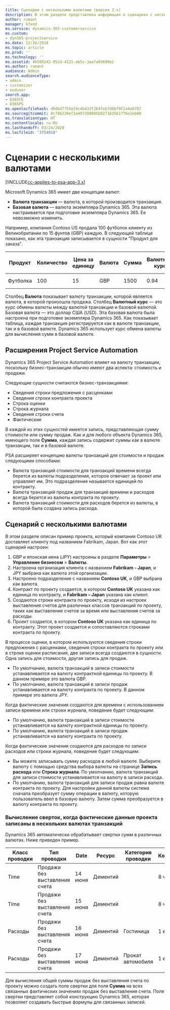 ```yaml
---
title: Сценарии с несколькими валютами (версия 3.x)
description: В этом разделе представлена информация о сценариях с несколькими валютами.
author: rumant
manager: kfend
ms.service: dynamics-365-customerservice
ms.custom:
- dyn365-projectservice
ms.date: 12/26/2018
ms.topic: article
ms.prod: ''
ms.technology: ''
ms.assetid: 4b589142-952d-4121-ab5c-3aa7a85690e2
ms.author: rumant
audience: Admin
search.audienceType:
- admin
- customizer
- enduser
search.app:
- D365CE
- D365PS
ms.openlocfilehash: d9dbd7755e2dc4bd33f264feb7d8bf9f2a4a0787
ms.sourcegitcommit: 8c786230ef2a497280885b827162561776e2eb00
ms.translationtype: HT
ms.contentlocale: ru-RU
ms.lasthandoff: 03/24/2020
ms.locfileid: "3754918"
---
```

# <a name="multiple-currency-scenarios"></a>Сценарии с несколькими валютами

[!INCLUDE[cc-applies-to-psa-app-3.x](../includes/cc-applies-to-psa-app-3x.md)]

Microsoft Dynamics 365 имеет две концепции валют:

- **Валюта транзакции** — валюта, в которой производится транзакция. 
- **Базовая валюта** — валюта экземпляра Dynamics 365. Эта валюта настраивается при подготовке экземпляра Dynamics 365. Ее невозможно изменить.

Например, компания Contoso US продала 100 футболок клиенту из Великобритании по 15 фунтов (GBP) каждую. В следующей таблице показано, как эта транзакция записывается в сущности "Продукт для заказа".

| Продукт | Количество | Цена за единицу | Валюта | Сумма | Валютный курс | Цена за единицу (базовая)| Сумма (базовая)|
|---------|----------|----------------|----------|--------|---------------|----------------------|--------------|
| Футболка | 100      | 15             | GBP      | 1500   | 0.94          | 17.25 долларов               | 1,725 долларов       |

Столбец **Валюта** показывает валюту транзакции, которой является валюта, в которой произошла продажа. Столбец **Валютный курс** — это курс обмены валюты между валютой транзакции и базовой валютой. Базовая валюта — это доллар США (USD). Эта базовая валюта была настроена при подготовке экземпляра Dynamics 365.
Как показывает таблица, каждая транзакция регистрируется как в валюте транзакции, так и в базовой валюте. Dynamics 365 использует курс обмена валюты для вычисления сумм в базовой валюте.

## <a name="project-service-automation-extensions"></a>Расширения Project Service Automation

Dynamics 365 Project Service Automation влияет на валюту транзакции, поскольку бизнес-транзакции обычно имеют два аспекта: стоимость и продажи.

Следующие сущности считаются бизнес-транзакциями:

- Сведения строки предложения с расценками
- Сведения строки контракта проекта
- Строка оценки
- Строка журнала
- Сведения строки счета
- Фактические

В каждой из этих сущностей имеется запись, представляющая сумму стоимости или сумму продаж. Как и для любого объекта Dynamics 365, имеющего поле **Сумма**, каждая запись содержит суммы как в валюте транзакции, так и в базовой валюте. 

PSA расширяет концепцию валюты транзакций для стоимости и продаж следующими способами:

- Валюта транзакций стоимости для транзакций времени всегда берется из валюты подразделения, которое отвечает за проект или управляет им. Это подразделение называется единицей по контракту.
- Валюта транзакций продаж для транзакций времени и расходов всегда берется из валюты контракта по проекту.
- Валюта транзакций стоимости для расходов берется из валюты, в которой была создана запись расхода.

## <a name="multiple-currency-scenario"></a>Сценарий с несколькими валютами

В этом разделе описан пример проекта, который компания Contoso UK доставляет клиенту под названием Fabrikam, Japan. Вот как этот сценарий настроен:

1. GBP и японская иена (JPY) настроены в разделе **Параметры** \> **Управление бизнесом** \> **Валюты**. 
2. Настроена организация клиента с названием **Fabrikam - Japan**, и JPY выбрана как валюта этой организации.
3. Настроено подразделение с названием **Contoso UK**, и GBP выбрана как валюта.
4. Контракт по проекту создается, в котором **Contoso UK** указана как единица по контракту, и **Fabrikam – Japan** указана как клиент.
5. Создаются строки контракта по проекту, исходя из настроек выставления счетов для различных классов транзакций по проекту, таких как выставление счетов за время или выставления счетов за расходы.
6. Проект создается, в котором **Contoso UK** указана как единица по контракту. Этот проект создается и сопоставляются строками контракта по проекту.


В процессе оценки, в котором используются сведения строки предложения с расценками, сведения строки контракта по проекту или в строке оценки расписания, две записи всегда создаются в сущности. Одна запись для стоимости, другая запись для продаж.

- По умолчанию, валюта транзакций в записи стоимости устанавливается на валюту контрактной единицы по проекту. В данном примере это валюта GBP.
- По умолчанию, валюта транзакций в записи продаж устанавливается на валюту контракта по проекту. В данном примере это валюта JPY.

Когда фактические значения создаются для времени с использованием записи времени или строки журнала, поведение будет следующим:

- По умолчанию, валюта транзакций в записи стоимости устанавливается на валюту контрактной единицы по проекту.
- По умолчанию, валюта транзакций в записи продаж устанавливается на валюту контракта по проекту.

Когда фактические значения создаются для расходов по записи расходов или строки журнала, поведение будет следующим:

- Вы можете записывать сумму расходов в любой валюте. Выберите валюту с помощью средства выбора валюты на странице **Запись расхода** или **Строка журнала**. По умолчанию, валюта транзакций для записи стоимости устанавливается на валюту в записи расхода. 
- По умолчанию, валюта транзакций для записи продаж равна валюте контракта по проекту. Для настройки данной валюты система сначала преобразует сумму операции в валюту, которую пользователь ввел в базовую валюту. Затем сумма преобразуется в валюту контракта по проекту. 

### <a name="computing-roll-ups-when-project-actuals-are-recorded-in-multiple-transaction-currencies"></a>Вычисление сверток, когда фактические данные проекта записаны в нескольких валютах транзакций

Dynamics 365 автоматически обрабатывает свертки сумм в различных валютах. Ниже приведен пример.

| Класс проводки | Тип проводки| Date   | Ресурс | Категория проводки | Количество | Цена единицы | Сумма      | Валютный курс | Сумма в базовой |
|-------------------|------------------|--------|----------|----------------------|----------|--------------|-------------|---------------|----------------|
| Time              | Продажи без выставления счета   | 14 июня | Дементий  |                      | 8 ч    | 20 000 JPY    | 160 000 JPY | 123           | 1 300,81 USD    |
| Time              | Продажи без выставления счета   | 15 июня | Дементий  |                      | 8 ч    | 20 000 JPY    | 160 000 JPY | 123           | 1 300,81 USD    |
| Расходы           | Продажи без выставления счета   | 16 июня | Дементий  | Гостиница                | 1 ea     | 250 EUR      | 250 EUR     | 0.94          | 265,95 USD     |
| Расходы           | Продажи без выставления счета   | 17 июня | Дементий  | Прокат автомобиля           | 1 ea     | 150 EUR      | 150 EUR     | 0.94          | 159,57 USD     |

Для вычисления общей суммы продаж без выставления счета по проекту можно создать поле свертки для поля **Сумма** на всех связанных фактических значениях продаж без выставления счета. Поле свертки представляет собой конструкцию Dynamics 365, которая позволяет создавать быстрые формулы для связанных записей.
